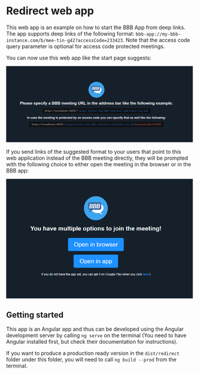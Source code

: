 # Redirect web app

This web app is an example on how to start the BBB App from deep links.
The app supports deep links of the following format: `bbb-app://my-bbb-instance.com/b/mee-tin-g42?accessCode=233423`.
Note that the access code query parameter is optional for access code protected meetings.

You can now use this web app like the start page suggests:

![Start page](docs/screenshot2.png)

If you send links of the suggested format to your users that point to this web application instead of the BBB meeting directly, they will be prompted with the following choice to either open the meeting in the browser or in the BBB app:

![Redirect page](docs/screenshot1.png)


## Getting started

This app is an Angular app and thus can be developed using the Angular development server by calling `ng serve` on the terminal (You need to have Angular installed first, but check their documentation for instructions).

If you want to produce a production ready version in the `dist/redirect` folder under this folder, you will need to call `ng build --prod` from the terminal.
